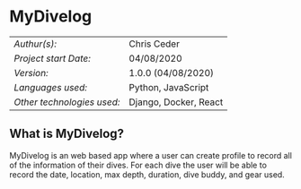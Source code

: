# MyDivelog

| | |
|:-|:-|
| *Authur(s):* | Chris Ceder |
| *Project start Date:* | 04/08/2020 |
| *Version:* | 1.0.0 (04/08/2020) |
| *Languages used:* | Python, JavaScript |
| *Other technologies used:* | Django, Docker, React |

## What is MyDivelog?
MyDivelog is an web based app where a user can create profile to record all of the information of their dives. For each dive the user will be able to record the date, location, max depth, duration, dive buddy, and gear used.
